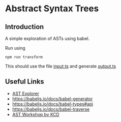 # Abstract Syntax Trees

## Introduction

A simple exploration of ASTs using babel.

Run using

```
npm run transform
```

This should use the file [input.ts](input.ts) and generate [output.ts](output.ts)

## Useful Links

-  [AST Explorer](https://astexplorer.net/)
-  https://babeljs.io/docs/babel-generator
-  https://babeljs.io/docs/babel-types#api
-  https://babeljs.io/docs/babel-traverse
-  [AST Workshop by KCD](https://github.com/kentcdodds/asts-workshop)
